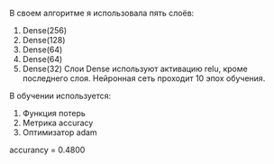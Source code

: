 
В своем алгоритме я использовала пять слоёв:
1) Dense(256)
2) Dense(128)
3) Dense(64)
4) Dense(64)
5) Dense(32)
Слои Dense используют активацию relu, кроме последнего слоя. Нейронная сеть проходит 10 эпох обучения.

В обучении используется:

1) Функция потерь
2) Метрика accuracy
3) Оптимизатор adam

accurancy = 0.4800

